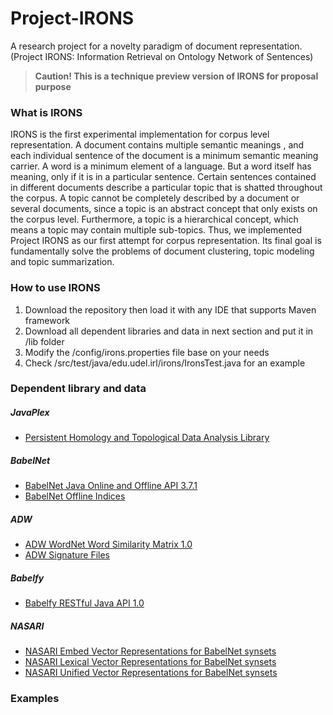 # Project-IRONS
A research project for a novelty paradigm of document representation. (Project IRONS: Information Retrieval on Ontology Network of Sentences)
> **Caution! This is a technique preview version of IRONS for proposal purpose**

### What is IRONS
IRONS is the first experimental implementation for corpus level representation. A document contains multiple semantic meanings , and each individual sentence of the document is a minimum semantic meaning carrier. A word is a minimum element of a language. But a word itself has meaning, only if it is in a particular sentence. Certain sentences contained in different documents describe a particular topic that is shatted throughout the corpus. A topic cannot be completely described by a document or several documents, since a topic is an abstract concept that only exists on the corpus level. Furthermore, a topic is a hierarchical concept, which means a topic may contain multiple sub-topics. Thus, we implemented Project IRONS as our first attempt for corpus representation. Its final goal is fundamentally solve the problems of document clustering, topic modeling and topic summarization.

### How to use IRONS
  1. Download the repository then load it with any IDE that supports Maven framework
  2. Download all dependent libraries and data in next section and put it in /lib folder
  3. Modify the /config/irons.properties file base on your needs
  4. Check /src/test/java/edu.udel.irl/irons/IronsTest.java for an example
### Dependent library and data
##### JavaPlex
- [Persistent Homology and Topological Data Analysis Library](https://github.com/appliedtopology/javaplex/files/2196392/javaplex-processing-lib-4.3.4.zip)
##### BabelNet
- [BabelNet Java Online and Offline API 3.7.1](http://babelnet.org/data/3.7/BabelNet-API-3.7.1.zip)
- [BabelNet Offline Indices](https://babelnet.org/guide#HowcanIdownloadtheBabelNetindices?)
##### ADW
- [ADW WordNet Word Similarity Matrix 1.0](http://lcl.uniroma1.it/adw/jar/adw.v1.0.tar.gz)
- [ADW Signature Files](http://lcl.uniroma1.it/adw/ppvs.30g.1k.tar.gz)
##### Babelfy
- [Babelfy RESTful Java API 1.0](http://babelfy.org/data/BabelfyAPI-1.0.zip)
##### NASARI
- [NASARI Embed Vector Representations for BabelNet synsets](http://lcl.uniroma1.it/nasari/files/NASARIembed+UMBC_w2v.zip)
- [NASARI Lexical Vector Representations for BabelNet synsets](http://lcl.uniroma1.it/nasari/files/NASARI_lexical_english.zip)
- [NASARI Unified Vector Representations for BabelNet synsets](http://lcl.uniroma1.it/nasari/files/NASARI_unified_english.zip)
### Examples
